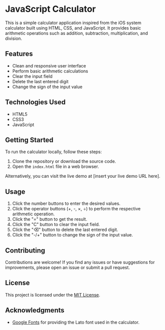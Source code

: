 # JavaScript Calculator

This is a simple calculator application inspired from the iOS system calculator built using HTML, CSS, and JavaScript. It provides basic arithmetic operations such as addition, subtraction, multiplication, and division.

## Features

- Clean and responsive user interface
- Perform basic arithmetic calculations
- Clear the input field
- Delete the last entered digit
- Change the sign of the input value

## Technologies Used

- HTML5
- CSS3
- JavaScript

## Getting Started

To run the calculator locally, follow these steps:

1. Clone the repository or download the source code.
2. Open the `index.html` file in a web browser.

Alternatively, you can visit the live demo at [insert your live demo URL here].

## Usage

1. Click the number buttons to enter the desired values.
2. Click the operator buttons (+, -, ×, ÷) to perform the respective arithmetic operation.
3. Click the "=" button to get the result.
4. Click the "C" button to clear the input field.
5. Click the "⌫" button to delete the last entered digit.
6. Click the "-/+" button to change the sign of the input value.

## Contributing

Contributions are welcome! If you find any issues or have suggestions for improvements, please open an issue or submit a pull request.

## License

This project is licensed under the [MIT License](LICENSE).

## Acknowledgments

- [Google Fonts](https://fonts.google.com/) for providing the Lato font used in the calculator.
